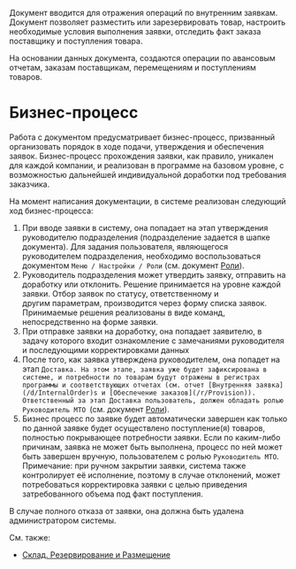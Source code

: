 Документ вводится для отражения операций по внутренним заявкам. Документ позволяет разместить или зарезервировать товар, настроить необходимые условия выполнения заявки, отследить факт заказа поставщику и поступления товара.

На основании данных документа, создаются операции по авансовым отчетам, заказам поставщикам, перемещениям и поступлениям товаров.

# Бизнес-процесс

Работа с документом предусматривает бизнес-процесс, призванный организовать порядок в ходе подачи, утверждения и обеспечения заявок. Бизнес-процесс прохождения заявки, как правило, уникален для каждой компании, и реализован в программе на базовом уровне, с возможностью дальнейшей индивидуальной доработки под требования заказчика.

На момент написания документации, в системе реализован следующий ход бизнес-процесса:

1.  При вводе заявки в систему, она попадает на этап утверждения руководителю подразделения (подразделение задается в шапке документа). Для задания пользователя, являющегося руководителем подразделения, необходимо воспользоваться документом `Меню / Настройки / Роли` (см. документ [Роли](/d/Roles)).
2.  Руководитель подразделения может утвердить заявку, отправить на доработку или отклонить. Решение принимается на уровне каждой заявки. Отбор заявок по статусу, ответственному и другим параметрам, производится через форму списка заявок. Принимаемые решения реализованы в виде команд, непосредственно на форме заявки.
3.  При отправке заявки на доработку, она попадает заявителю, в задачу которого входит ознакомление с замечаниями руководителя и последующими корректировками данных
4.  После того, как заявка утверждена руководителем, она попадет на этап `Доставка. На этом этапе, заявка уже будет зафиксирована в системе, и потребности по товарам будут отражены в регистрах программы и соответствующих отчетах (см. отчет [Внутренняя заявка](/d/InternalOrder)s и [Обеспечение заказов](/r/Provision)). Ответственный за этап Доставка пользователь, должен обладать ролью Руководитель МТО `(см. документ [Роли](/d/Roles)).
5.  Бизнес процесс по заявке будет автоматически завершен как только по данной заявке будет осуществлено поступление(я) товаров, полностью покрывающее потребности заявки. Если по каким-либо причинам, заявка не может быть выполнена, процесс по ней может быть завершен вручную, пользователем с ролью `Руководитель МТО`. Примечание: при ручном закрытии заявки, система также контролирует её исполнение, поэтому в случае отклонений, может потребоваться корректировка заявки с целью приведения затребованного объема под факт поступления.

В случае полного отказа от заявки, она должна быть удалена администратором системы.

См. также:

*   [Склад. Резервирование и Размещение](/warehousing)
